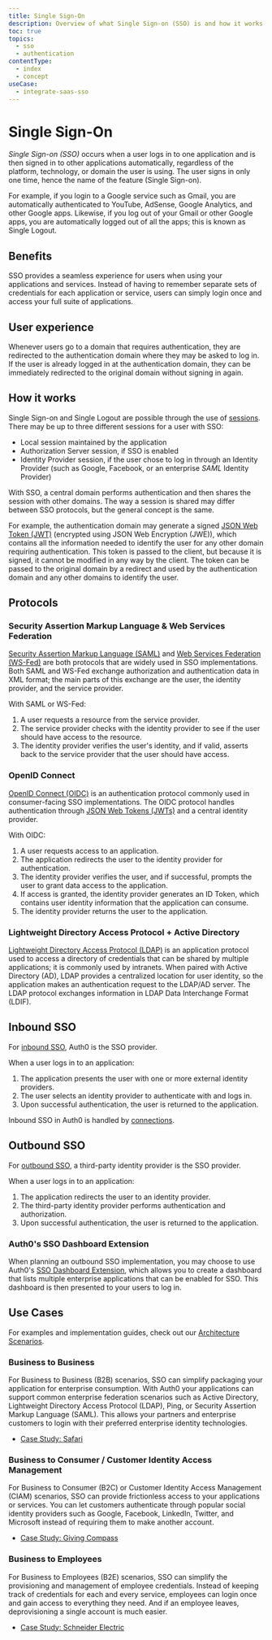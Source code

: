 ```yaml
---
title: Single Sign-On
description: Overview of what Single Sign-on (SSO) is and how it works.
toc: true
topics:
  - sso
  - authentication
contentType:
  - index
  - concept
useCase:
  - integrate-saas-sso
---
```


# Single Sign-On

<dfn data-key="single-sign-on">Single Sign-on (SSO)</dfn> occurs when a user logs in to one application and is then signed in to other applications automatically, regardless of the platform, technology, or domain the user is using. The user signs in only one time, hence the name of the feature (Single Sign-on).

For example, if you login to a Google service such as Gmail, you are automatically authenticated to YouTube, AdSense, Google Analytics, and other Google apps. Likewise, if you log out of your Gmail or other Google apps, you are automatically logged out of all the apps; this is known as Single Logout.

## Benefits

SSO provides a seamless experience for users when using your applications and services. Instead of having to remember separate sets of credentials for each application or service, users can simply login once and access your full suite of applications.

## User experience

Whenever users go to a domain that requires authentication, they are redirected to the authentication domain where they may be asked to log in. If the user is already logged in at the authentication domain, they can be immediately redirected to the original domain without signing in again.

## How it works

Single Sign-on and Single Logout are possible through the use of [sessions](/sessions). There may be up to three different sessions for a user with SSO:

* Local session maintained by the application
* Authorization Server session, if SSO is enabled
* Identity Provider session, if the user chose to log in through an Identity Provider (such as Google, Facebook, or an enterprise <dfn data-key="security-assertion-markup-language">SAML</dfn> Identity Provider)

With SSO, a central domain performs authentication and then shares the session with other domains. The way a session is shared may differ between SSO protocols, but the general concept is the same.

For example, the authentication domain may generate a signed [JSON Web Token (JWT)](/tokens/concepts/jwts) (encrypted using JSON Web Encryption (JWE)), which contains all the information needed to identify the user for any other domain requiring authentication. This token is passed to the client, but because it is signed, it cannot be modified in any way by the client. The token can be passed to the original domain by a redirect and used by the authentication domain and any other domains to identify the user.

## Protocols

### Security Assertion Markup Language & Web Services Federation

[Security Assertion Markup Language (SAML)](/protocols/saml) and [Web Services Federation (WS-Fed)](/protocols/ws-fed) are both protocols that are widely used in SSO implementations. Both SAML and WS-Fed exchange authorization and authentication data in XML format; the main parts of this exchange are the user, the identity provider, and the service provider.

With SAML or WS-Fed:

1. A user requests a resource from the service provider.
2. The service provider checks with the identity provider to see if the user should have access to the resource. 
3. The identity provider verifies the user's identity, and if valid, asserts back to the service provider that the user should have access.

### OpenID Connect

[OpenID Connect (OIDC)](/protocols/oidc) is an authentication protocol commonly used in consumer-facing SSO implementations. The OIDC protocol handles authentication through [JSON Web Tokens (JWTs)](/tokens/jwt) and a central identity provider.

With OIDC:

1. A user requests access to an application.
2. The application redirects the user to the identity provider for authentication.
3. The identity provider verifies the user, and if successful, prompts the user to grant data access to the application.
4. If access is granted, the identity provider generates an ID Token, which contains user identity information that the application can consume. 
5. The identity provider returns the user to the application.

### Lightweight Directory Access Protocol + Active Directory

[Lightweight Directory Access Protocol (LDAP)](/protocols/ldap) is an application protocol used to access a directory of credentials that can be shared by multiple applications; it is commonly used by intranets. When paired with Active Directory (AD), LDAP provides a centralized location for user identity, so the application makes an authentication request to the LDAP/AD server. The LDAP protocol exchanges information in LDAP Data Interchange Format (LDIF).

## Inbound SSO

For [inbound SSO](/sso/current/inbound), Auth0 is the SSO provider. 

When a user logs in to an application:

1. The application presents the user with one or more external identity providers.
2. The user selects an identity provider to authenticate with and logs in.
3. Upon successful authentication, the user is returned to the application.

Inbound SSO in Auth0 is handled by [connections](/connections).

## Outbound SSO

For [outbound SSO](/sso/current/outbound), a third-party identity provider is the SSO provider. 

When a user logs in to an application:

1. The application redirects the user to an identity provider.
2. The third-party identity provider performs authentication and authorization.
3. Upon successful authentication, the user is returned to the application.

### Auth0's SSO Dashboard Extension

When planning an outbound SSO implementation, you may choose to use Auth0's [SSO Dashboard Extension](/extensions/sso-dashboard), which allows you to create a dashboard that lists multiple enterprise applications that can be enabled for SSO. This dashboard is then presented to your users to log in.

## Use Cases

For examples and implementation guides, check out our [Architecture Scenarios](/architecture-scenarios).

### Business to Business

For Business to Business (B2B) scenarios, SSO can simplify packaging your application for enterprise consumption. With Auth0 your applications can support common enterprise federation scenarios such as Active Directory, Lightweight Directory Access Protocol (LDAP), Ping, or Security Assertion Markup Language (SAML). This allows your partners and enterprise customers to login with their preferred enterprise identity technologies.

* [Case Study: Safari](https://auth0.com/learn/safari-case-study/)

### Business to Consumer / Customer Identity Access Management

For Business to Consumer (B2C) or Customer Identity Access Management (CIAM) scenarios, SSO can provide frictionless access to your applications or services. You can let customers authenticate through popular social identity providers such as Google, Facebook, LinkedIn, Twitter, and Microsoft instead of requiring them to make another account.

* [Case Study: Giving Compass](https://auth0.com/learn/giving-compass-case-study/)

### Business to Employees

For Business to Employees (B2E) scenarios, SSO can simplify the provisioning and management of employee credentials. Instead of keeping track of credentials for each and every service, employees can login once and gain access to everything they need. And if an employee leaves, deprovisioning a single account is much easier.

* [Case Study: Schneider Electric](https://auth0.com/learn/schneider-electric-case-study/)